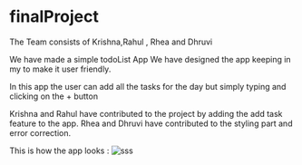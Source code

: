 # finalProject
The Team consists of Krishna,Rahul , Rhea and Dhruvi

We have made a simple todoList App
We have designed the app keeping in my to make it user friendly.

In this app the user can add all the tasks for the day but simply typing and clicking on the + button

Krishna and Rahul have contributed to the project by adding the add task feature to the app.
Rhea and Dhruvi have contributed to the styling part and error correction.

This is how the app looks : 
![sss](https://user-images.githubusercontent.com/97980131/168842221-be930285-1bd7-41f5-ba52-58382209951f.jpeg)
